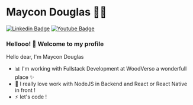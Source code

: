 <!--
### Hi there 👋
**Marcelo391/Marcelo391** is a ✨ _special_ ✨ repository because its `README.md` (this file) appears on your GitHub profile.

Here are some ideas to get you started:

- 🔭 I’m currently working on ...
- 🌱 I’m currently learning ...
- 👯 I’m looking to collaborate on ...
- 🤔 I’m looking for help with ...
- 💬 Ask me about ...
- 📫 How to reach me: ...
- 😄 Pronouns: ...
- ⚡ Fun fact: ...
-->

# Maycon Douglas :man_technologist:

[![Linkedin Badge](https://img.shields.io/badge/-LinkedIn-blue?style=flat-square&logo=Linkedin&logoColor=white&link=https://www.linkedin.com/in/jrmarcelo/)](https://www.linkedin.com/in/maydoug)
[![Youtube Badge](https://img.shields.io/badge/-YouTube-c14438?style=flat-square&logo=YouTube&logoColor=white&link=https://www.youtube.com/user/marcelorde391/)](https://www.youtube.com/channel/UCzhwEW_hAK_xRSk3Yo_3jBg)

### Hellooo! 👋 Welcome to my profile

Hello dear, I'm Maycon Douglas

 - 📊 I'm working with Fullstack Development at WoodVerso a wonderfull place ✨
 - 💬 I really love work with NodeJS in Backend and React or React Native in front !
 - ⚡ let's code ! 
